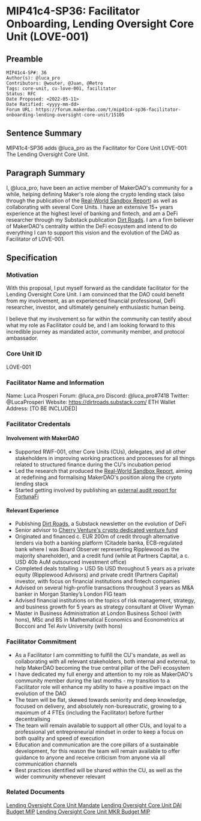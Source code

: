 # MIP41c4-SP36: Facilitator Onboarding, Lending Oversight Core Unit (LOVE-001)

## Preamble

```
MIP41c4-SP#: 36
Author(s): @luca_pro
Contributors: @wouter, @Juan, @Retro
Tags: core-unit, cu-love-001, facilitator
Status: RFC
Date Proposed: <2022-05-11>
Date Ratified: <yyyy-mm-dd>
Forum URL: https://forum.makerdao.com/t/mip41c4-sp36-facilitator-onboarding-lending-oversight-core-unit/15105
```

## Sentence Summary
MIP41c4-SP36 adds @luca_pro as the Facilitator for Core Unit LOVE-001: The Lending Oversight Core Unit.

## Paragraph Summary
I, @luca_pro, have been an active member of MakerDAO's community for a while, helping defining Maker's role along the crypto lending stack (also through the publication of the [Real-World Sandbox Report](https://forum.makerdao.com/t/real-world-sandbox-final-deliverable-for-consultation-round/11915?u=luca_pro)) as well as collaborating with several Core Units. I have an extensive 15+ years experience at the highest level of banking and fintech, and am a DeFi researcher through my Substack publication [Dirt Roads](https://dirtroads.substack.com/). I am a firm believer of MakerDAO's centrality within the DeFi ecosystem and intend to do everything I can to support this vision and the evolution of the DAO as Facilitator of LOVE-001.

## Specification

### Motivation

With this proposal, I put myself forward as the candidate facilitator for the Lending Oversight Core Unit. I am convinced that the DAO could benefit from my involvement, as an experienced financial professional, DeFi researcher, investor, and ultimately genuinely enthusiastic human being.

I believe that my involvement so far within the community can testify about what my role as Facilitator could be, and I am looking forward to this incredible journey as mandated actor, community member, and protocol ambassador.

### Core Unit ID

LOVE-001

### Facilitator Name and Information

Name: Luca Prosperi
Forum: @luca_pro
Discord: @luca_pro#7418
Twitter: @LucaProsperi
Website: https://dirtroads.substack.com/
ETH Wallet Address: [TO BE INCLUDED]

### Facilitator Credentals

#### Involvement with MakerDAO
* Supported RWF-001, other Core Units (CUs), delegates, and all other stakeholders in improving working practices and processes for all things related to structured finance during the CU's incubation period
* Led the research that produced the [Real-World Sandbox Report](https://forum.makerdao.com/t/real-world-sandbox-final-deliverable-for-consultation-round/11915?u=luca_pro), aiming at redefining and formalising MakerDAO's position along the crypto lending stack
* Started getting involved by publishing an [external audit report for FortunaFi](https://forum.makerdao.com/t/fortunafi-external-audit-report-by-luca-prosperi/10363?u=luca_pro)

#### Relevant Experience
* Publishing [Dirt Roads](https://dirtroads.substack.com/), a Substack newsletter on the evolution of DeFi
* Senior advisor to [Cherry Venture's crypto dedicated venture fund](https://www.cherry.xyz)
* Originated and financed c. EUR 200m of credit through alternative lenders via both a banking platform (Citadele banka, ECB-regulated bank where I was Board Observer representing Ripplewood as the majority shareholder), and a credit fund (while at Partners Capital, a c. USD 40b AuM outsourced investment office)
* Completed deals totalling > USD 5b USD throughout 5 years as a private equity (Ripplewood Advisors) and private credit (Partners Capital) investor, with focus on financial institutions and fintech companies
* Advised on several high-profile transactions throughout 3 years as M&A banker in Morgan Stanley’s London FIG team
* Advised financial institutions on the topics of risk management, strategy, and business growth for 5 years as strategy consultant at Oliver Wyman
* Master in Business Administration at London Business School (with hons), MSc and BS in Mathematical Economics and Econometrics at Bocconi and Tel Aviv University (with hons)

### Facilitator Commitment
* As a Facilitator I am committing to fulfill the CU's mandate, as well as collaborating with all relevant stakeholders, both internal and external, to help MakerDAO becoming the true central pillar of the DeFi ecosystem
* I have dedicated my full energy and attention to my role as MakerDAO's community member during the last months - my transition to a Facilitator role will enhance my ability to have a positive impact on the evolution of the DAO
* The team will be flat, skewed towards seniority and deep knowledge, focused on delivery, and absolutely non-bureaucratic, growing to a maximum of 4 FTEs (including the Facilitator) before further decentralising
* The team will remain available to support all other CUs, and loyal to a professional yet entrepreneurial mindset in order to keep a focus on both quality and speed of execution
* Education and communication are the core pillars of a sustainable development, for this reason the team will remain available to offer guidance to anyone and receive criticism from anyone via all communication channels
* Best practices identified will be shared within the CU, as well as the wider community whenever relevant

### Related Documents
[Lending Oversight Core Unit Mandate](https://forum.makerdao.com/t/mip39c2-spxx-adding-lending-oversight-core-unit-love-001/15098?u=luca_pro)
[Lending Oversight Core Unit DAI Budget MIP](https://forum.makerdao.com/t/mip40c3-spxx-lending-oversight-core-unit-dai-budget/15103?u=luca_pro)
[Lending Oversight Core Unit MKR Budget MIP](https://forum.makerdao.com/t/mip40c3-spxx-lending-oversight-core-unit-mkr-budget/15104?u=luca_pro)
